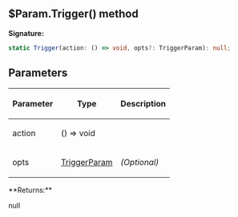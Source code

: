 
## $Param.Trigger() method

**Signature:**

```typescript
static Trigger(action: () => void, opts?: TriggerParam): null;
```

## Parameters

<table><thead><tr><th>

Parameter


</th><th>

Type


</th><th>

Description


</th></tr></thead>
<tbody><tr><td>

action


</td><td>

() =&gt; void


</td><td>


</td></tr>
<tr><td>

opts


</td><td>

[TriggerParam](/reference/triggerparam.md)


</td><td>

_(Optional)_


</td></tr>
</tbody></table>
**Returns:**

null

